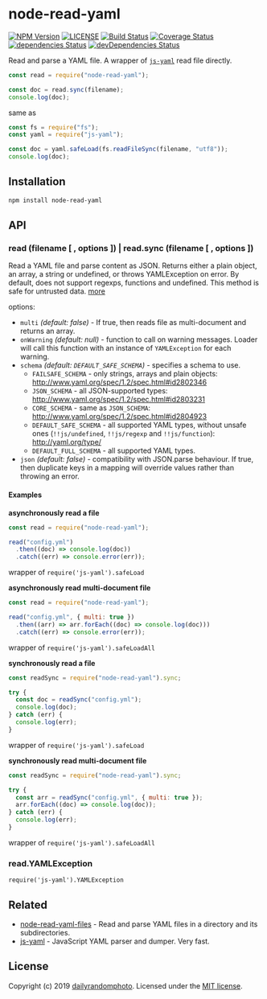 # node-read-yaml

[![NPM Version][npm-version-image]][npm-url]
[![LICENSE][license-image]][license-url]
[![Build Status][travis-image]][travis-url]
[![Coverage Status][coveralls-image]][coveralls-url]
[![dependencies Status][dependencies-image]][dependencies-url]
[![devDependencies Status][devdependencies-image]][devdependencies-url]

Read and parse a YAML file. A wrapper of [`js-yaml`](https://github.com/nodeca/js-yaml) read file directly.

```js
const read = require("node-read-yaml");

const doc = read.sync(filename);
console.log(doc);
```

same as

```js
const fs = require("fs");
const yaml = require("js-yaml");

const doc = yaml.safeLoad(fs.readFileSync(filename, "utf8"));
console.log(doc);
```

## Installation

```sh
npm install node-read-yaml
```

## API

### read (filename [ , options ]) | read.sync (filename [ , options ])

Read a YAML file and parse content as JSON.
Returns either a plain object, an array, a string or undefined, or throws YAMLException on error. By default, does not support regexps, functions and undefined. This method is safe for untrusted data.
[more](https://github.com/nodeca/js-yaml#api)

options:

- `multi` _(default: false)_ - If true, then reads file as multi-document and returns an array.
- `onWarning` _(default: null)_ - function to call on warning messages.
  Loader will call this function with an instance of `YAMLException` for each warning.
- `schema` _(default: `DEFAULT_SAFE_SCHEMA`)_ - specifies a schema to use.
  - `FAILSAFE_SCHEMA` - only strings, arrays and plain objects:
    http://www.yaml.org/spec/1.2/spec.html#id2802346
  - `JSON_SCHEMA` - all JSON-supported types:
    http://www.yaml.org/spec/1.2/spec.html#id2803231
  - `CORE_SCHEMA` - same as `JSON_SCHEMA`:
    http://www.yaml.org/spec/1.2/spec.html#id2804923
  - `DEFAULT_SAFE_SCHEMA` - all supported YAML types, without unsafe ones
    (`!!js/undefined`, `!!js/regexp` and `!!js/function`):
    http://yaml.org/type/
  - `DEFAULT_FULL_SCHEMA` - all supported YAML types.
- `json` _(default: false)_ - compatibility with JSON.parse behaviour. If true, then duplicate keys in a mapping will override values rather than throwing an error.

#### Examples

**asynchronously read a file**

```js
const read = require("node-read-yaml");

read("config.yml")
  .then((doc) => console.log(doc))
  .catch((err) => console.error(err));
```

wrapper of `require('js-yaml').safeLoad`

**asynchronously read multi-document file**

```js
const read = require("node-read-yaml");

read("config.yml", { multi: true })
  .then((arr) => arr.forEach((doc) => console.log(doc)))
  .catch((err) => console.error(err));
```

wrapper of `require('js-yaml').safeLoadAll`

**synchronously read a file**

```js
const readSync = require("node-read-yaml").sync;

try {
  const doc = readSync("config.yml");
  console.log(doc);
} catch (err) {
  console.log(err);
}
```

wrapper of `require('js-yaml').safeLoad`

**synchronously read multi-document file**

```js
const readSync = require("node-read-yaml").sync;

try {
  const arr = readSync("config.yml", { multi: true });
  arr.forEach((doc) => console.log(doc));
} catch (err) {
  console.log(err);
}
```

wrapper of `require('js-yaml').safeLoadAll`

### read.YAMLException

`require('js-yaml').YAMLException`

## Related

- [node-read-yaml-files](https://github.com/dailyrandomphoto/node-read-yaml-files) - Read and parse YAML files in a directory and its subdirectories.
- [js-yaml](https://github.com/nodeca/js-yaml) - JavaScript YAML parser and dumper. Very fast.

## License

Copyright (c) 2019 [dailyrandomphoto][my-url]. Licensed under the [MIT license][license-url].

[my-url]: https://github.com/dailyrandomphoto
[npm-url]: https://www.npmjs.com/package/node-read-yaml
[travis-url]: https://travis-ci.org/dailyrandomphoto/node-read-yaml
[coveralls-url]: https://coveralls.io/github/dailyrandomphoto/node-read-yaml?branch=master
[license-url]: LICENSE
[dependencies-url]: https://david-dm.org/dailyrandomphoto/node-read-yaml
[devdependencies-url]: https://david-dm.org/dailyrandomphoto/node-read-yaml?type=dev
[npm-downloads-image]: https://img.shields.io/npm/dm/node-read-yaml
[npm-version-image]: https://img.shields.io/npm/v/node-read-yaml
[license-image]: https://img.shields.io/npm/l/node-read-yaml
[travis-image]: https://img.shields.io/travis/dailyrandomphoto/node-read-yaml
[coveralls-image]: https://img.shields.io/coveralls/github/dailyrandomphoto/node-read-yaml
[dependencies-image]: https://img.shields.io/david/dailyrandomphoto/node-read-yaml
[devdependencies-image]: https://img.shields.io/david/dev/dailyrandomphoto/node-read-yaml
